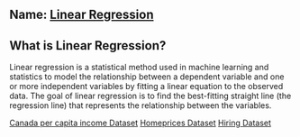 ## Name: [Linear Regression](LR/LinearRegression.ipynb)

## What is Linear Regression?
Linear regression is a statistical method used in machine learning and statistics to model the relationship between a dependent variable and one or more independent variables by fitting a linear equation to the observed data. The goal of linear regression is to find the best-fitting straight line (the regression line) that represents the relationship between the variables.

[Canada per capita income Dataset](https://github.com/codebasics/py/blob/master/ML/1_linear_reg/Exercise/canada_per_capita_income.csv)
[Homeprices Dataset](https://github.com/codebasics/py/blob/master/ML/2_linear_reg_multivariate/homeprices.csv)
[Hiring Dataset](https://github.com/codebasics/py/blob/master/ML/2_linear_reg_multivariate/Exercise/hiring.csv)